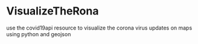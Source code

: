 # VisualizeTheRona
use the covid19api resource to visualize the corona virus updates on maps using python and geojson
